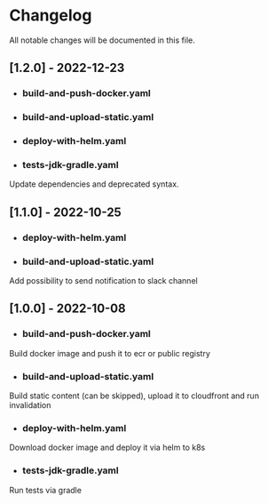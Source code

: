 # Changelog

All notable changes will be documented in this file.

## [1.2.0] - 2022-12-23
* ### build-and-push-docker.yaml
* ### build-and-upload-static.yaml
* ### deploy-with-helm.yaml
* ### tests-jdk-gradle.yaml

Update dependencies and deprecated syntax.

## [1.1.0] - 2022-10-25
* ### deploy-with-helm.yaml
* ### build-and-upload-static.yaml

Add possibility to send notification to slack channel

## [1.0.0] - 2022-10-08
* ### build-and-push-docker.yaml

Build docker image and push it to ecr or public registry

* ### build-and-upload-static.yaml

Build static content (can be skipped), upload it to cloudfront and run invalidation

* ### deploy-with-helm.yaml

Download docker image and deploy it via helm to k8s

* ### tests-jdk-gradle.yaml

Run tests via gradle
